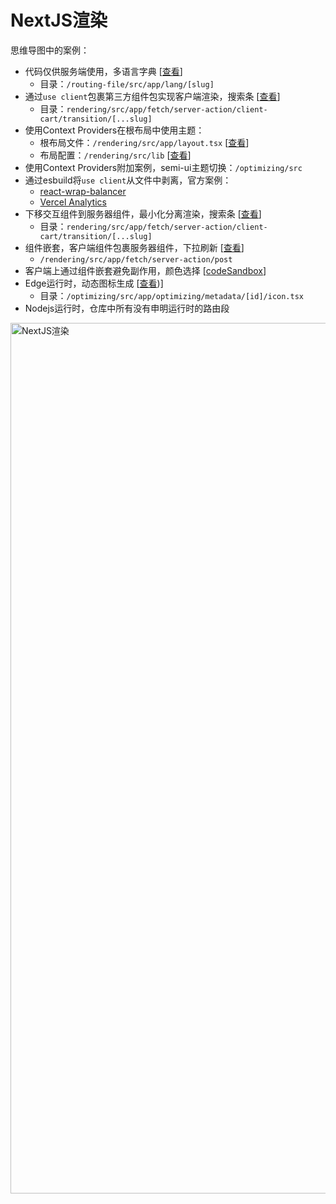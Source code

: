 # NextJS渲染

思维导图中的案例：

- 代码仅供服务端使用，多语言字典 [[查看](https://github.com/cgfeel/next.v2/tree/master/routing-file/src/app/lang/%5Bslug%5D)]
  - 目录：`/routing-file/src/app/lang/[slug]`
- 通过`use client`包裹第三方组件包实现客户端渲染，搜索条 [[查看](https://github.com/cgfeel/next.v2/tree/master/rendering/src/app/fetch/server-action/client-cart/transition/%5B...slug%5D)]
  - 目录：`rendering/src/app/fetch/server-action/client-cart/transition/[...slug]`
- 使用Context Providers在根布局中使用主题：
  - 根布局文件：`/rendering/src/app/layout.tsx` [[查看](https://github.com/cgfeel/next.v2/blob/master/rendering/src/app/layout.tsx)]
  - 布局配置：`/rendering/src/lib` [[查看](https://github.com/cgfeel/next.v2/tree/master/rendering/src/lib)]
- 使用Context Providers附加案例，semi-ui主题切换：`/optimizing/src`
- 通过esbuild将`use client`从文件中剥离，官方案例：
  - [react-wrap-balancer](https://github.com/shuding/react-wrap-balancer/blob/main/tsup.config.ts#L10-L13)
  - [Vercel Analytics](https://github.com/vercel/analytics/blob/main/packages/web/tsup.config.js#L26-L30)
- 下移交互组件到服务器组件，最小化分离渲染，搜索条 [[查看](https://github.com/cgfeel/next.v2/tree/master/rendering/src/app/fetch/server-action/client-cart/transition/%5B...slug%5D)]
  - 目录：`rendering/src/app/fetch/server-action/client-cart/transition/[...slug]`
- 组件嵌套，客户端组件包裹服务器组件，下拉刷新 [[查看](https://github.com/cgfeel/next.v2/tree/master/rendering/src/app/fetch/server-action/post)]
  - `/rendering/src/app/fetch/server-action/post`
- 客户端上通过组件嵌套避免副作用，颜色选择 [[codeSandbox](https://codesandbox.io/s/she-wei-zi-ji-gao-bie-fu-zuo-yong-w8dqmc?file=/src/App.js:599-618)]
- Edge运行时，动态图标生成 [[查看](https://github.com/cgfeel/next.v2/blob/master/optimizing/src/app/optimizing/metadata/%5Bid%5D/icon.tsx))]
  - 目录：`/optimizing/src/app/optimizing/metadata/[id]/icon.tsx`
- Nodejs运行时，仓库中所有没有申明运行时的路由段

<img width="1393" alt="NextJS渲染" src="https://github.com/cgfeel/next.v2/assets/578141/dfd3a37d-a5f9-4716-8504-8e03d3963fa5">
